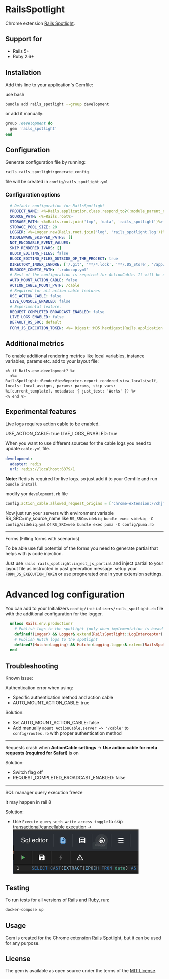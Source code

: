# RailsSpotlight

Chrome extension [Rails Spotlight](https://chrome.google.com/webstore/detail/rails-spotlight/kfacifkandemkdemkliponofajohhnbp?hl=en-US).

## Support for

* Rails 5+
* Ruby 2.6+

## Installation

Add this line to your application's Gemfile:

use bash

```bash
bundle add rails_spotlight --group development
```

or add it manually:

```ruby
group :development do
  gem 'rails_spotlight'
end
```

## Configuration

Generate configuration file by running:

```bash
rails rails_spotlight:generate_config 
```

file will be created in `config/rails_spotlight.yml`

### Configuration options

```yaml
  # Default configuration for RailsSpotlight
  PROJECT_NAME: <%=Rails.application.class.respond_to?(:module_parent_name) ? Rails.application.class.module_parent_name : Rails.application.class.parent_name%>
  SOURCE_PATH: <%=Rails.root%>
  STORAGE_PATH: <%=Rails.root.join('tmp', 'data', 'rails_spotlight')%>
  STORAGE_POOL_SIZE: 20
  LOGGER: <%=Logger.new(Rails.root.join('log', 'rails_spotlight.log'))%>
  MIDDLEWARE_SKIPPED_PATHS: []
  NOT_ENCODABLE_EVENT_VALUES:
  SKIP_RENDERED_IVARS: []
  BLOCK_EDITING_FILES: false
  BLOCK_EDITING_FILES_OUTSIDE_OF_THE_PROJECT: true
  DIRECTORY_INDEX_IGNORE: ['/.git', '**/*.lock', '**/.DS_Store', '/app/assets/images/**', '/app/assets/fonts/**', '/app/assets/builds/**']
  RUBOCOP_CONFIG_PATH: '.rubocop.yml'
  # Rest of the configuration is required for ActionCable. It will be disabled automatically in when ActionCable is not available.
  AUTO_MOUNT_ACTION_CABLE: false
  ACTION_CABLE_MOUNT_PATH: /cable
  # Required for all action cable features
  USE_ACTION_CABLE: false
  LIVE_CONSOLE_ENABLED: false
  # Experimental feature.
  REQUEST_COMPLETED_BROADCAST_ENABLED: false
  LIVE_LOGS_ENABLED: false
  DEFAULT_RS_SRC: default
  FORM_JS_EXECUTION_TOKEN: <%= Digest::MD5.hexdigest(Rails.application.class.respond_to?(:module_parent_name) ? Rails.application.class.module_parent_name : Rails.application.class.parent_name)%>
```

## Additional metrics

To enable additional rendering metrics like local variables, instance variables, params etc. add to your layout file:

```erb
<% if Rails.env.development? %>
  <%= RailsSpotlight::RenderViewReporter.report_rendered_view_locals(self, locals: local_assigns, params: params, skip_vars: %i[current_template], metadata: { just_test: 'Works' }) %>
<% end %>
```

## Experimental features
Live logs requires action cable to be enabled. 

USE_ACTION_CABLE: true
LIVE_LOGS_ENABLED: true

When you want to use different sources for the cable logs you need to update `cable.yml` file. 

```yaml
development:
  adapter: redis
  url: redis://localhost:6379/1
```
**Note:** Redis is required for live logs. so just add it to your Gemfile and run `bundle install`

modify yor `development.rb` file 

```ruby
config.action_cable.allowed_request_origins = ['chrome-extension://chjfnpmbgdbipfogflkhleaceacndaop' ]
```

Now just run your servers with environment variable RS_SRC=my_source_name
like `RS_SRC=sidekiq bundle exec sidekiq -C config/sidekiq.yml`
or `RS_SRC=web bundle exec puma -C config/puma.rb`

---

Forms (Filling forms with scenarios)

To be able use full potential of the forms you need to generate partial that helps with js code injection.

Just use `rails rails_spotlight:inject_js_partial` and inject partial to your layout file as instructed in past generation message.
setup your `FORM_JS_EXECUTION_TOKEN` or use pregnerated one in your extension settings.

# Advanced log configuration 
You can add to your Initializers `config/initializers/rails_spotlight.rb` file with the additional configuration for the logger.

```ruby
  unless Rails.env.production?
    # Publish logs to the spotlight (only when implementation is based on the Rails.logger)
    defined?(Logger) && Logger&.extend(RailsSpotlight::LogInterceptor)
    # Publish Hutch logs to the spotlight
    defined?(Hutch::Logging) && Hutch::Logging.logger&.extend(RailsSpotlight::LogInterceptor)
  end
```


## Troubleshooting

Known issue:

Authentication error when using: 
  - Specific authentication method and action cable
  - AUTO_MOUNT_ACTION_CABLE: true

Solution:
  - Set AUTO_MOUNT_ACTION_CABLE: false
  - Add manually `mount ActionCable.server => '/cable'` to `config/routes.rb` with proper authentication method

---

Requests crash when **ActionCable settings** -> **Use action cable for meta requests (required for Safari)**  is on

Solution:
  - Switch flag off
  - REQUEST_COMPLETED_BROADCAST_ENABLED: false

---

SQL manager query execution freeze

It may happen in rail 8

Solution:
  - Use `Execute query with write access toggle` to skip transactional/cancellable execution -> ![Toggle button](docs/assets/images/sql_execution_toggle.gif)

## Testing

To run tests for all versions of Rails and Ruby, run:

```bash
docker-compose up
```

## Usage

Gem is created for the Chrome extension [Rails Spotlight](https://chrome.google.com/webstore/detail/rails-spotlight/kfacifkandemkdemkliponofajohhnbp?hl=en-US), but it can be used for any purpose.

## License

The gem is available as open source under the terms of the [MIT License](https://opensource.org/licenses/MIT).

